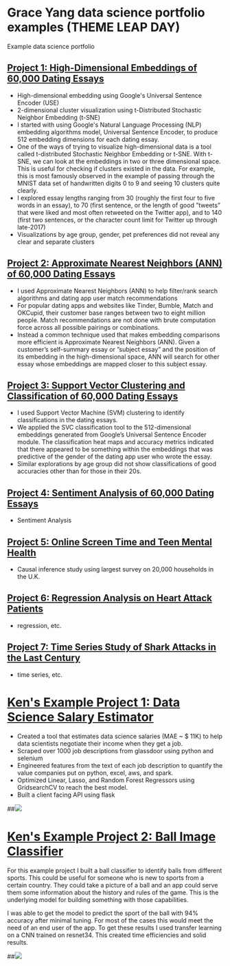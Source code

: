 # Grace Yang data science portfolio examples (THEME LEAP DAY)
Example data science portfolio


## [Project 1: High-Dimensional Embeddings of 60,000 Dating Essays](https://github.com/PlayingNumbers/ds_salary_proj)
* High-dimensional embedding using Google's Universal Sentence Encoder (USE)
* 2-dimensional cluster visualization using t-Distributed Stochastic Neighbor Embedding (t-SNE)
* I started with using Google's Natural Language Processing (NLP) embedding algorithms model, Universal Sentence Encoder, to produce 512 embedding dimensions for each dating essay.
* One of the ways of trying to visualize high-dimensional data is a tool called t-distributed Stochastic Neighbor Embedding or t-SNE. With t-SNE, we can look at the embeddings in two or three dimensional space. This is useful for checking if clusters existed in the data. For example, this is most famously observed in the example of passing through the MNIST data set of handwritten digits 0 to 9 and seeing 10 clusters quite clearly.
* I explored essay lengths ranging from 30 (roughly the first four to five words in an essay), to 70 (first sentence, or the length of good ”tweets” that were liked and most often retweeted on the Twitter app), and to 140 (first two sentences, or the character count limit for Twitter up through late-2017)
* Visualizations by age group, gender, pet preferences did not reveal any clear and separate clusters


## [Project 2: Approximate Nearest Neighbors (ANN) of 60,000 Dating Essays](https://github.com/PlayingNumbers/ds_salary_proj)
* I used Approximate Nearest Neighbors (ANN) to help filter/rank search algorithms and dating app user match recommendations
* For popular dating apps and websites like Tinder, Bumble, Match and OKCupid, their customer base ranges between two to eight million people. Match recommendations are not done with brute computation force across all possible pairings or combinations.
* Instead a common technique used that makes embedding comparisons more efficient is Approximate Nearest Neighbors (ANN). Given a customer’s self-summary essay or ”subject essay” and the position of its embedding in the high-dimensional space, ANN will search for other essay whose embeddings are mapped closer to this subject essay.


## [Project 3: Support Vector Clustering and Classification of 60,000 Dating Essays](https://github.com/PlayingNumbers/ds_salary_proj)
* I used Support Vector Machine (SVM) clustering to identify classifications in the dating essays.
* We applied the SVC classification tool to the 512-dimensional embeddings generated from Google’s Universal Sentence Encoder module. The classification heat maps and accuracy metrics indicated that there appeared to be something within the embeddings that was predictive of the gender of the dating app user who wrote the essay.
* Similar explorations by age group did not show classifications of good accuracies other than for those in their 20s.


## [Project 4: Sentiment Analysis of 60,000 Dating Essays](https://github.com/PlayingNumbers/ds_salary_proj)
* Sentiment Analysis


## [Project 5: Online Screen Time and Teen Mental Health](https://github.com/PlayingNumbers/ds_salary_proj)
* Causal inference study using largest survey on 20,000 households in the U.K.


## [Project 6: Regression Analysis on Heart Attack Patients](https://github.com/PlayingNumbers/ds_salary_proj)
* regression, etc.


## [Project 7: Time Series Study of Shark Attacks in the Last Century](https://github.com/PlayingNumbers/ds_salary_proj)
* time series, etc.




# [Ken's Example Project 1: Data Science Salary Estimator](https://github.com/PlayingNumbers/ds_salary_proj) 
* Created a tool that estimates data science salaries (MAE ~ $ 11K) to help data scientists negotiate their income when they get a job.
* Scraped over 1000 job descriptions from glassdoor using python and selenium
* Engineered features from the text of each job description to quantify the value companies put on python, excel, aws, and spark. 
* Optimized Linear, Lasso, and Random Forest Regressors using GridsearchCV to reach the best model. 
* Built a client facing API using flask 

##![](/images/positions_by_state.png)


# [Ken's Example Project 2: Ball Image Classifier](https://github.com/PlayingNumbers/ball_image_classifier) 
For this example project I built a ball classifier to identify balls from different sports. This could be useful for someone who is new to sports from a certain country. They could take a picture of a ball and an app could serve them some information about the history and rules of the game. This is the underlying model for building something with those capabilities. 

I was able to get the model to predict the sport of the ball with 94% accuracy after minimal tuning. For most of the cases this would meet the need of an end user of the app. To get these results I used transfer learning on a CNN trained on resnet34. This created time efficiencies and solid results. 

##![](/images/matrix_results.png)
